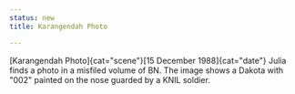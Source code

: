 ```yaml
---
status: new
title: Karangendah Photo

---
```

[Karangendah Photo]{cat="scene"}[15 December 1988]{cat="date"}  Julia finds a photo in a misfiled volume of  BN.
The image shows a Dakota with "002" painted on the nose guarded by a
KNIL soldier. 
